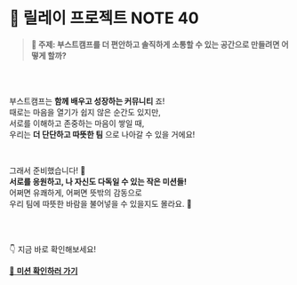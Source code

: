 # 🎯 릴레이 프로젝트 NOTE 40

> **💬 주제: 부스트캠프를 더 편안하고 솔직하게 소통할 수 있는 공간으로 만들려면 어떻게 할까?**

<br />
<br />

부스트캠프는 **함께 배우고 성장하는 커뮤니티** 죠! <br />
때로는 마음을 열기가 쉽지 않은 순간도 있지만, <br />
서로를 이해하고 존중하는 마음이 쌓일 때, <br />
우리는 **더 단단하고 따뜻한 팀** 으로 나아갈 수 있을 거에요!

<br />

그래서 준비했습니다! 🎉  <br />
**서로를 응원하고, 나 자신도 다독일 수 있는 작은 미션들!**  <br />
어쩌면 유쾌하게, 어쩌면 뜻밖의 감동으로  <br />
우리 팀에 따뜻한 바람을 불어넣을 수 있을지도 몰라요. 🍃

<br />
<br />

👇 지금 바로 확인해보세요!  

[🚩 **미션 확인하러 가기**](https://github.com/boostcampwm2025/relay-note40/blob/main/week1.md#-week-1-%EB%AF%B8%EC%85%98)  

